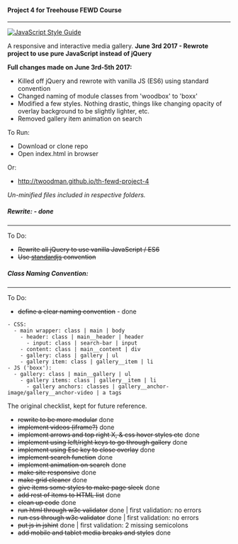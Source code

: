 #### Project 4 for Treehouse FEWD Course
----


[![JavaScript Style Guide](https://img.shields.io/badge/code_style-standard-brightgreen.svg)](https://standardjs.com)


A responsive and interactive media gallery.
**June 3rd 2017 - Rewrote project to use pure JavaScript instead of jQuery**


**Full changes made on June 3rd-5th 2017:**

- Killed off jQuery and rewrote with vanilla JS (ES6) using standard convention
- Changed naming of module classes from 'woodbox' to 'boxx'
- Modified a few styles. Nothing drastic, things like changing opacity of overlay background to be slightly lighter, etc.
- Removed gallery item animation on search


To Run:
- Download or clone repo
- Open index.html in browser


Or:
- http://twoodman.github.io/th-fewd-project-4


*Un-minified files included in respective folders.*


##### Rewrite: - done
----
To Do:
- ~~Rewrite all jQuery to use vanilla JavaScript / ES6~~
- ~~Use [standardjs](http://standardjs.com/) convention~~


##### Class Naming Convention:
----
To Do:
- ~~define a clear naming convention~~ - done
```
- CSS:
  - main wrapper: class | main | body
    - header: class | main__header | header
      - input: class | search-bar | input
    - content: class | main__content | div
    - gallery: class | gallery | ul
    - gallery item: class | gallery__item | li
- JS ('boxx'):
  - gallery: class | main__gallery | ul
    - gallery items: class | gallery__item | li
      - gallery anchors: classes | gallery__anchor-image/gallery__anchor-video | a tags
```


The original checklist, kept for future reference.


- ~~rewrite to be more modular~~ done
- ~~implement videos (iframe?)~~ done
- ~~implement arrows and top right X, & css hover styles etc~~ done
- ~~implement using left/right keys to go through gallery~~ done
- ~~implement using Esc key to close overlay~~ done
- ~~implement search function~~ done
- ~~implement animation on search~~ done
- ~~make site responsive~~ done
- ~~make grid cleaner~~ done
- ~~give items some styles to make page sleek~~ done
- ~~add rest of items to HTML list~~ done
- ~~clean up code~~ done
- ~~run html through w3c validator~~ done | first validation: no errors
- ~~run css through w3c validator~~ done | first validation: no errors
- ~~put js in jshint~~ done | first validation: 2 missing semicolons
- ~~add mobile and tablet media breaks and styles~~ done
